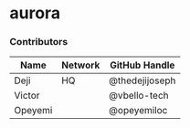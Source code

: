 # aurora

### Contributors

| Name   | Network | GitHub Handle  |
|--------|-------|----------------|
| Deji   | HQ    | @thedejijoseph |
| Victor |       | @vbello-tech   |
| Opeyemi|       | @opeyemiloc    |
